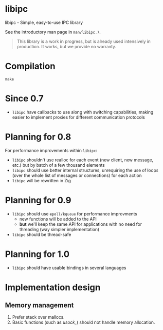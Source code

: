 
# libipc

libipc - Simple, easy-to-use IPC library

See the introductory man page in `man/libipc.7`.

> This library is a work in progress, but is already used intensively in production.
> It works, but we provide no warranty.

# Compilation

`make`

# Since 0.7

- `libipc` have callbacks to use along with switching capabilities, making easier to implement proxies for different communication protocols

# Planning for 0.8

For performance improvements within `libipc`:

- `libipc` shouldn't use realloc for each event (new client, new message, etc.) but by batch of a few thousand elements
- `libipc` should use better internal structures, unrequiring the use of loops (over the whole list of messages or connections) for each action
- `libipc` will be rewritten in Zig

# Planning for 0.9

- `libipc` should use `epoll/kqueue` for performance improvments
  * new functions will be added to the API
  * **but** we'll keep the same API for applications with no need for threading (way simpler implementation)
- `libipc` should be thread-safe

# Planning for 1.0

- `libipc` should have usable bindings in several languages


# Implementation design

## Memory management

1. Prefer stack over mallocs.
2. Basic functions (such as *usock_*) should not handle memory allocation.
